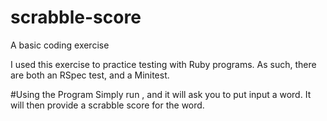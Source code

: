 # scrabble-score
A basic coding exercise

I used this exercise to practice testing with Ruby programs.  As such, there are both an RSpec test, and a Minitest.

#Using the Program
Simply run <script>ruby init.rb</script>, and it will ask you to put input a word.  It will then provide a scrabble score for the word.
